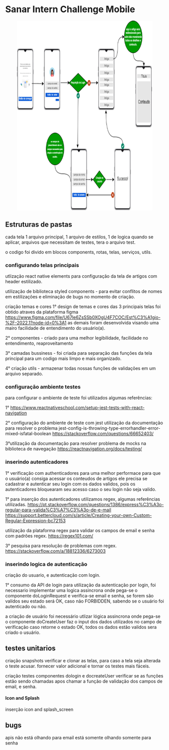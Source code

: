 # Sanar Intern Challenge Mobile

<div align="center">
  <img src="sanar_app_diagram.png" alt="Foto do Projeto Inicial" height="599" width="430"/>
</div>

## Estruturas de pastas
cada tela 1 arquivo principal, 1 arquivo de estilos, 1 de logica quando se aplicar,
arquivos que necessitam de testes, tera o arquivo test.

o codigo foi divido em blocos components, rotas, telas, serviços, utils.

### configurando telas principais

utlização react native elements
para configuração da tela de artigos com header estilizado.

utilização de biblioteca styled components - para evitar conflitos de nomes em estilizações e eliminação de bugs no momento de criação.

criação temas e cores
1° design de temas e cores das 3 principais telas foi obtido atraves da plataforma figma 
https://www.figma.com/file/U67le6ZsSSb0XOgU4F7COC/Est%C3%A1gio-%2F-2022.1?node-id=0%3A1
as demais foram desenvolvida visando uma mairo facilidade de entendimento do usuário(a).

2° componentes - criado para uma melhor legibilidade, facilidade no entendimento, reaproveitamento

3° camadas bussiness - foi criada para separação das funções da tela principal para um codigo mais limpo e mais organizado.

4° criação utils - armazenar todas nossas funções de validações em um arquivo separado.

### configuração ambiente testes
para configurar o ambiente de teste
foi utilizados algumas referências:

1° https://www.reactnativeschool.com/setup-jest-tests-with-react-navigation

2° configuração do ambiente de teste com jest
utilização da documentação para resolver o problema jest-config-is-throwing-type-errorhandler-error-mixed-isfatal-boolean
https://stackoverflow.com/questions/66652403/

3°utilização da documentação para resolver problema de mocks na biblioteca de navegação
https://reactnavigation.org/docs/testing/

### inserindo autenticadores
1° verificação com authenticadores para uma melhor performace
para que o usuário(a) consiga acessar os conteudos de artigos ele precisa se cadastrar e autenticar seu login com os dados validos, pois os autenticadores bloquearam seu acesso caso o seu login não seja valido.

1° para inserção dos autenticadores utilizamos regex,
algumas referências utilizadas.
https://pt.stackoverflow.com/questions/1386/express%C3%A3o-regular-para-valida%C3%A7%C3%A3o-de-e-mail
https://support.bettercloud.com/s/article/Creating-your-own-Custom-Regular-Expression-bc72153

utilização da plataforma regex para validar os campos de email e senha com padrões regex.
https://regex101.com/

3° pesquisa para resolução de problemas com regex.
https://stackoverflow.com/a/18812336/6273003

### inserindo logica de autenticação
criação do usuario, e autenticação com login.

1° consumo da API de login
para utilização da autenticação por login, foi necessario implementar uma logica assincrona onde pega-se o componente doLoginRequest e verifica-se email e senha, se forem são valídos seu estado será OK, caso não FORBIDDEN, sabendo se o usuário foi autenticado ou não.

a criação de usuário foi necessário utlizar lógica assincrona onde pega-se o componente doCreateUser faz o input dos dados utilizados no campo de verificação caso retorne o estado OK, todos os dados estão validos sera criado o usuário.

## testes unitarios 
criação snapshots
verificar e clonar as telas, para caso a tela seja alterada o teste acusar.
fornecer valor adicional e tornar os testes mais fáceis.

criação testes componentes dologin e docreateUser
verificar se as funções estão sendo chamadas apos chamar a função de validação dos campos de email, e senha.

#### Icon and Splash
inserção icon and splash_screen

## bugs
apis não está olhando para email está somente olhando somente para senha